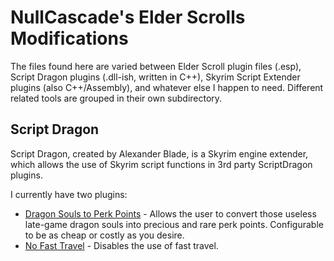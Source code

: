 NullCascade's Elder Scrolls Modifications
=============

The files found here are varied between Elder Scroll plugin files (.esp), Script Dragon plugins (.dll-ish, written in C++), Skyrim Script Extender plugins (also C++/Assembly), and whatever else I happen to need. Different related tools are grouped in their own subdirectory.

Script Dragon
-------

Script Dragon, created by Alexander Blade, is a Skyrim engine extender, which allows the use of Skyrim script functions in 3rd party ScriptDragon plugins.

I currently have two plugins:

 * [Dragon Souls to Perk Points](http://www.skyrimnexus.com/downloads/file.php?id=2063) - Allows the user to convert those useless late-game dragon souls into precious and rare perk points. Configurable to be as cheap or costly as you desire.
 * [No Fast Travel](http://www.skyrimnexus.com/downloads/file.php?id=2075) - Disables the use of fast travel.